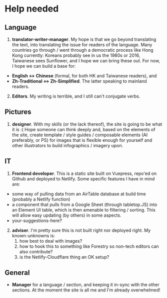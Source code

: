 # Help needed

## Language

1. **translator-writer-manager**.  My hope is that we go beyond translating the text, into translating the issue for readers of the language.  Many countries go through / went through a democratic process like Hong Kong currently: Koreans probably see in us the 1980s or 2016, Taiwanese sees Sunflower, and I hope we can bring these out.  For now, I hope we can build a base for:
  * **English <-> Chinese** (formal, for both HK and Taiwanese readers), and
  * **Zh-Traditional <-> Zh-Simplified**.  The latter speaking to mainland readers.
  
2. **Editors**.  My writing is terrible, and I still can't conjugate verbs.

## Pictures

1. **designer**.  With my skills (or the lack thereof), the site is going to be what it is :(  Hope someone can think deeply and, based on the elements of the site, create template / style guides / composable elements (AI preferably, or PS) for images that is flexible enough for yourself and other illustrators to build infographics / imagery upon.

## IT

1. **Frontend developer**.  This is a static site built on Vuepress, repo'ed on Github and deployed to Netlify.  Some specific features I have in mind are:
  * some way of pulling data from an AirTable database at build time (probably a Netlify function)
  * a component that pulls from a Google Sheet (through tabletop.JS) into an Element UI table, which is then amenable to filtering / sorting.  This will allow easy updating (by others) in some aspects.
  * your-suggestions-here?

2. **adviser**.  I'm pretty sure this is not built right nor deployed right.  My known-unknowns is:
   1. how best to deal with images?
   2. how to hook this to something like Forestry so non-tech editors can also contribute?
   3. is the Netlify-Cloudflare thing an OK setup?

## General

* **Manager** for a language / section, and keeping it in-sync with the other sections.  At the moment the site is all me and I'm already overwhelmed!